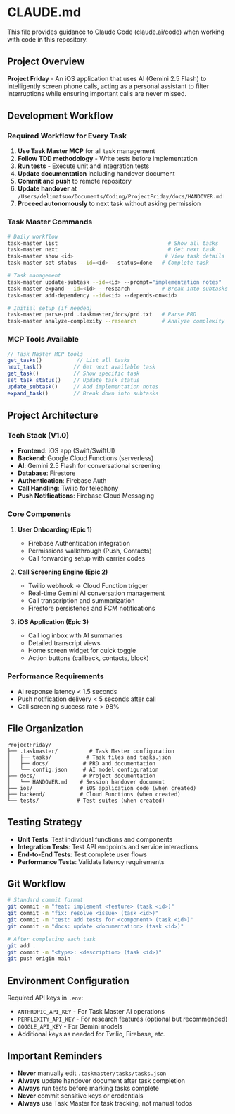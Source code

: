 # CLAUDE.md

This file provides guidance to Claude Code (claude.ai/code) when working with code in this repository.

## Project Overview

**Project Friday** - An iOS application that uses AI (Gemini 2.5 Flash) to intelligently screen phone calls, acting as a personal assistant to filter interruptions while ensuring important calls are never missed.

## Development Workflow

### Required Workflow for Every Task

1. **Use Task Master MCP** for all task management
2. **Follow TDD methodology** - Write tests before implementation
3. **Run tests** - Execute unit and integration tests
4. **Update documentation** including handover document
5. **Commit and push** to remote repository
6. **Update handover** at `/Users/delimatsuo/Documents/Coding/ProjectFriday/docs/HANDOVER.md`
7. **Proceed autonomously** to next task without asking permission

### Task Master Commands

```bash
# Daily workflow
task-master list                                   # Show all tasks
task-master next                                   # Get next task
task-master show <id>                             # View task details
task-master set-status --id=<id> --status=done   # Complete task

# Task management
task-master update-subtask --id=<id> --prompt="implementation notes"
task-master expand --id=<id> --research          # Break into subtasks
task-master add-dependency --id=<id> --depends-on=<id>

# Initial setup (if needed)
task-master parse-prd .taskmaster/docs/prd.txt   # Parse PRD
task-master analyze-complexity --research        # Analyze complexity
```

### MCP Tools Available

```javascript
// Task Master MCP tools
get_tasks()           // List all tasks
next_task()          // Get next available task  
get_task()           // Show specific task
set_task_status()    // Update task status
update_subtask()     // Add implementation notes
expand_task()        // Break down into subtasks
```

## Project Architecture

### Tech Stack (V1.0)
- **Frontend**: iOS app (Swift/SwiftUI)
- **Backend**: Google Cloud Functions (serverless)
- **AI**: Gemini 2.5 Flash for conversational screening
- **Database**: Firestore
- **Authentication**: Firebase Auth
- **Call Handling**: Twilio for telephony
- **Push Notifications**: Firebase Cloud Messaging

### Core Components

1. **User Onboarding (Epic 1)**
   - Firebase Authentication integration
   - Permissions walkthrough (Push, Contacts)
   - Call forwarding setup with carrier codes

2. **Call Screening Engine (Epic 2)**
   - Twilio webhook → Cloud Function trigger
   - Real-time Gemini AI conversation management
   - Call transcription and summarization
   - Firestore persistence and FCM notifications

3. **iOS Application (Epic 3)**
   - Call log inbox with AI summaries
   - Detailed transcript views
   - Home screen widget for quick toggle
   - Action buttons (callback, contacts, block)

### Performance Requirements
- AI response latency < 1.5 seconds
- Push notification delivery < 5 seconds after call
- Call screening success rate > 98%

## File Organization

```
ProjectFriday/
├── .taskmaster/          # Task Master configuration
│   ├── tasks/           # Task files and tasks.json
│   ├── docs/           # PRD and documentation
│   └── config.json     # AI model configuration
├── docs/               # Project documentation
│   └── HANDOVER.md    # Session handover document
├── ios/               # iOS application code (when created)
├── backend/           # Cloud Functions (when created)
└── tests/            # Test suites (when created)
```

## Testing Strategy

- **Unit Tests**: Test individual functions and components
- **Integration Tests**: Test API endpoints and service interactions
- **End-to-End Tests**: Test complete user flows
- **Performance Tests**: Validate latency requirements

## Git Workflow

```bash
# Standard commit format
git commit -m "feat: implement <feature> (task <id>)"
git commit -m "fix: resolve <issue> (task <id>)"
git commit -m "test: add tests for <component> (task <id>)"
git commit -m "docs: update <documentation> (task <id>)"

# After completing each task
git add .
git commit -m "<type>: <description> (task <id>)"
git push origin main
```

## Environment Configuration

Required API keys in `.env`:
- `ANTHROPIC_API_KEY` - For Task Master AI operations
- `PERPLEXITY_API_KEY` - For research features (optional but recommended)
- `GOOGLE_API_KEY` - For Gemini models
- Additional keys as needed for Twilio, Firebase, etc.

## Important Reminders

- **Never** manually edit `.taskmaster/tasks/tasks.json`
- **Always** update handover document after task completion
- **Always** run tests before marking tasks complete
- **Never** commit sensitive keys or credentials
- **Always** use Task Master for task tracking, not manual todos